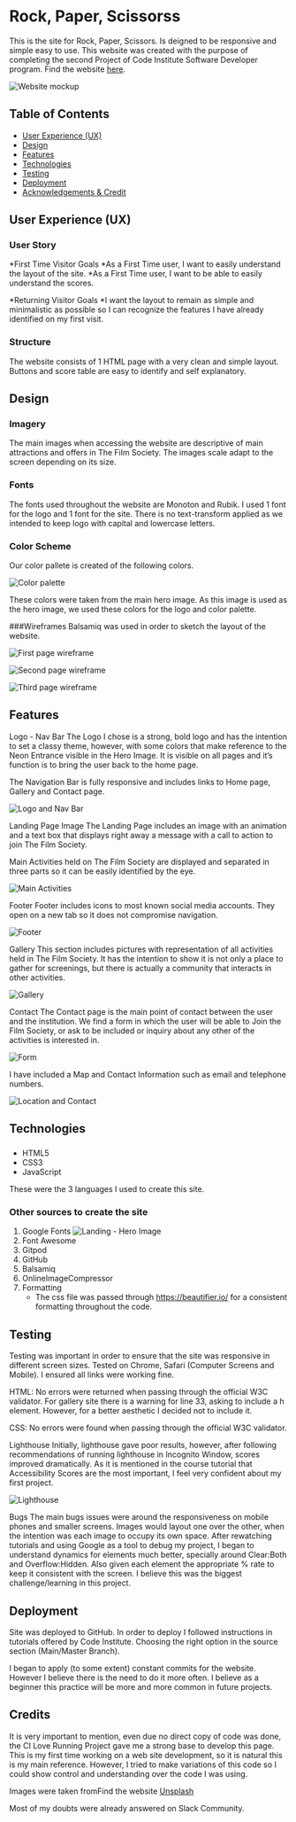 # Rock, Paper, Scissorss

This is the site for Rock, Paper, Scissors. Is deigned to be responsive and simple easy to use. This website was created with the purpose of completing the second Project of Code Institute Software Developer program.
Find the  website [here](https://moscarellar.github.io/rock-paper-scissors).

![Website mockup](README/mockup.png)

## Table of Contents

* [User Experience (UX)](#User-Experience-(UX))
* [Design](#Design)
* [Features](#Features)
* [Technologies](#technologies)
* [Testing](#Testing)
* [Deployment](#Deployment)
* [Acknowledgements & Credit](#Credits)

## User Experience (UX)

### User Story
*First Time Visitor Goals 
*As a First Time user, I want to easily understand the layout of the site. 
*As a First Time user, I want to be able to easily understand the scores.


*Returning Visitor Goals 
*I want the layout to remain as simple and minimalistic as possible so I can recognize the features I have already identified on my first visit.

### Structure

The website consists of 1 HTML page with a very clean and simple layout. Buttons and score table are easy to identify and self explanatory. 

## Design

### Imagery 
The main images when accessing the website are descriptive of main attractions and offers in The Film Society. The images scale adapt to the screen depending on its size.
### Fonts
The fonts used throughout the website are Monoton and Rubik. 
I used 1 font for the logo and 1 font for the site. There is no text-transform applied as we intended to keep logo with capital and lowercase letters.

### Color Scheme
Our color pallete is created of the following colors. 

![Color palette](README/colors.png)

These colors were taken from the main hero image. As this image is used as the hero image, we used these colors for the logo and color palette.

###Wireframes
Balsamiq was used in order to sketch the layout of the website.

![First page wireframe](README/wireframe1.png)

![Second page wireframe](README/wireframe2.png)

![Third page wireframe](README/wireframe3.png)

## Features

Logo - Nav Bar
The Logo I chose is a strong, bold logo and has the intention to set a classy theme, however, with some colors that make reference to the Neon Entrance visible in the Hero Image. It is visible on all pages and it’s function is to bring the user back to the home page.

The Navigation Bar is fully responsive and includes links to Home page, Gallery and Contact page.

![Logo and Nav Bar](README/logo-navbar.png)

Landing Page Image
The Landing Page includes an image with an animation and a text box that displays right away a message with a call to action to join The Film Society. 

Main Activities held on The Film Society are displayed and separated in three parts so it can be easily identified by the eye.


![Main Activities](README/main.png)
 
Footer
Footer includes icons to most known social media accounts. They open on a new tab so it does not compromise navigation. 

![Footer](README/footer.png)

Gallery 
This section includes pictures with representation of all activities held in The Film Society. It has the intention to show it is not only a place to gather for screenings, but there is actually a community that interacts in other activities.

![Gallery](README/gallery.png)

Contact
The Contact page is the main point of contact between the user and the institution. We find a form in which the user will be able to Join the Film Society, or ask to be included or inquiry about any other of the activities is interested in.

![Form](README/form.png)

I have included a Map and Contact Information such as email and telephone numbers.

![Location and Contact](README/location-contact.png)

## Technologies

### 
* HTML5
* CSS3
* JavaScript

These were the 3 languages I used to create this site.

### Other sources to create the site

1. Google Fonts
![Landing - Hero Image](README/hero-image.png)
2. Font Awesome
3. Gitpod
4. GitHub
5. Balsamiq
6. OnlineImageCompressor
7. Formatting
    * The css file was passed through https://beautifier.io/ for a consistent formatting throughout the code. 

## Testing
Testing was important in order to ensure that the site was responsive in different screen sizes. Tested on Chrome, Safari (Computer Screens and Mobile). 
I ensured all links were working fine.

HTML: No errors were returned when passing through the official W3C validator. For gallery site there is a warning for line 33, asking to include a h element. However, for a better aesthetic I decided not to include it.

CSS: No errors were found when passing through the official W3C validator.

Lighthouse
Initially, lighthouse gave poor results, however, after following recommendations of running lighthouse in Incognito Window, scores improved dramatically. As it is mentioned in the course tutorial that Accessibility Scores are the most important, I feel very confident about my first project.

![Lighthouse](README/lighthouse.png)

Bugs
The main bugs issues were around the responsiveness on mobile phones and smaller screens. Images would layout one over the other, when the intention was each image to occupy its own space. 
After rewatching tutorials and using Google as a tool to debug my project, I began to understand dynamics for elements much better, specially around Clear:Both and Overflow:Hidden. Also given each element the appropriate % rate to keep it consistent with the screen. I believe this was the biggest challenge/learning in this project.

## Deployment
Site was deployed to GitHub.
In order to deploy I followed instructions in tutorials offered by Code Institute. Choosing the right option in the source section (Main/Master Branch).

I began to apply (to some extent) constant commits for the website. However I believe there is the need to do it more often. I believe as a beginner this practice will be more and more common in future projects.

## Credits

It is very important to mention, even due no direct copy of code was done, the CI Love Running Project gave me a strong base to develop this page. This is my first time working on a web site development, so it is natural this is my main reference. However, I tried to make variations of this code so I could show control and understanding over the code I was using.

Images were taken fromFind the  website [Unsplash](https://unsplash.com)

Most of my doubts were already answered on Slack Community.